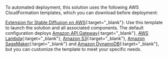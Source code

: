 To automated deployment, this solution uses the following AWS CloudFormation templates, which you can download before deployment:

 [Extension for Stable Diffusion on AWS](https://console.aws.amazon.com/cloudformation/home?#/stacks/create/template?stackName=stable-diffusion-aws&templateURL=https://aws-gcr-solutions.s3.amazonaws.com/stable-diffusion-aws-extension-github-mainline/latest/custom-domain/Extension-for-Stable-Diffusion-on-AWS.template.json){:target="_blank"}: Use this template to launch the solution and all associated components. The default configuration deploys [Amazon API Gateway](https://aws.amazon.com/api-gateway/){:target="_blank"}, [AWS Lambda](https://aws.amazon.com/lambda/){:target="_blank"}, [Amazon S3](https://aws.amazon.com/s3/){:target="_blank"}, [Amazon SageMaker](https://aws.amazon.com/sagemaker/){:target="_blank"} and [Amazon DynamoDB](https://aws.amazon.com/dynamodb/){:target="_blank"}, but you can customize the template to meet your specific needs.

